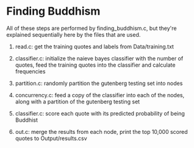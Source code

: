 # Finding Buddhism

All of these steps are performed by finding_buddhism.c, but they're explained sequentially here by the files that are used.

1. read.c: get the training quotes and labels from Data/training.txt

2. classifier.c: initialize the naieve bayes classifier with the number of quotes, feed the training quotes into the classifier and calculate frequencies

3. partition.c: randomly partition the gutenberg testing set into nodes

4. concurrency.c: feed a copy of the classifier into each of the nodes, along with a partition of the gutenberg testing set

5. classifier.c: score each quote with its predicted probability of being Buddhist

6. out.c: merge the results from each node, print the top 10,000 scored quotes to Output/results.csv
